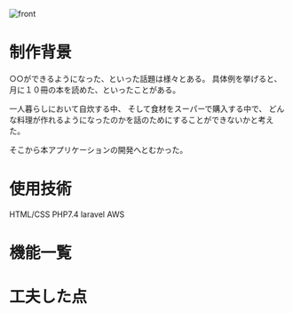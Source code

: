 ![front](https://github.com/JFN-N/WEBCAMP_PHP_Portfolio/assets/84073603/eaf14e0a-a20a-4dbb-afaa-58f65bd4998d)

# 制作背景

○○ができるようになった、といった話題は様々とある。
具体例を挙げると、月に１０冊の本を読めた、といったことがある。

一人暮らしにおいて自炊する中、
そして食材をスーパーで購入する中で、
どんな料理が作れるようになったのかを話のためにすることができないかと考えた。

そこから本アプリケーションの開発へとむかった。

# 使用技術
HTML/CSS
PHP7.4
laravel
AWS

# 機能一覧
# 工夫した点
